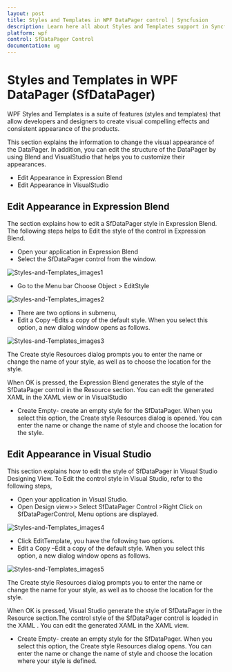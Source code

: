 ```yaml
---
layout: post
title: Styles and Templates in WPF DataPager control | Syncfusion
description: Learn here all about Styles and Templates support in Syncfusion WPF DataPager (SfDataPager) control and more.
platform: wpf
control: SfDataPager Control
documentation: ug
---
```


# Styles and Templates in WPF DataPager (SfDataPager)

WPF Styles and Templates is a suite of features (styles and templates) that allow developers and designers to create visual compelling effects and consistent appearance of the products.

This section explains the information to change the visual appearance of the DataPager. In addition, you can edit the structure of the DataPager by using Blend and VisualStudio that helps you to customize their appearances. 

* Edit Appearance in Expression Blend
* Edit Appearance in VisualStudio

## Edit Appearance in Expression Blend


The section explains how to edit a SfDataPager style in Expression Blend. The following steps helps to Edit the style of the control in Expression Blend.

* Open your application in Expression Blend
* Select the SfDataPager control from the window.



![Styles-and-Templates_images1](Styles-and-Templates_images/Styles-and-Templates_img1.png)





*  Go to the Menu bar Choose Object > EditStyle



![Styles-and-Templates_images2](Styles-and-Templates_images/Styles-and-Templates_img2.png)



* There are two options in submenu,
* Edit a Copy –Edits a copy of the default style. When you select this option, a new dialog window opens as follows.



![Styles-and-Templates_images3](Styles-and-Templates_images/Styles-and-Templates_img3.png)





The Create style Resources dialog prompts you to enter the name or change the name of your style, as well as to choose the location for the style.

When OK is pressed, the Expression Blend generates the style of the SfDataPager control in the Resource section. You can edit the generated XAML in the XAML view or in VisualStudio

* Create Empty- create an empty style for the SfDataPager. When you select this option, the Create style Resources dialog is opened. You can enter the name or change the name of style and choose the location for the style.

## Edit Appearance in Visual Studio


This section explains how to edit the style of SfDataPager in Visual Studio Designing View. To Edit the control style in Visual Studio, refer to the following steps,

* Open your application in Visual Studio.
* Open Design view>> Select SfDataPager Control >Right Click on SfDataPagerControl, Menu options are displayed.



![Styles-and-Templates_images4](Styles-and-Templates_images/Styles-and-Templates_img4.png)



* Click EditTemplate, you have the following two options. 
* Edit a Copy –Edit a copy of the default style. When you select this option, a new dialog window opens as follows.



![Styles-and-Templates_images5](Styles-and-Templates_images/Styles-and-Templates_img5.png)





The Create style Resources dialog prompts you to enter the name or change the name for your style, as well as to choose the location for the style.

When OK is pressed, Visual Studio generate the style of SfDataPager in the Resource section.The control style of the SfDataPager control is loaded in the XAML . You can edit the generated XAML in the XAML view.

* Create Empty- create an empty style for the SfDataPager. When you select this option, the Create style Resources dialog opens. You can enter the name or change the name of style and choose the location where your style is defined.



